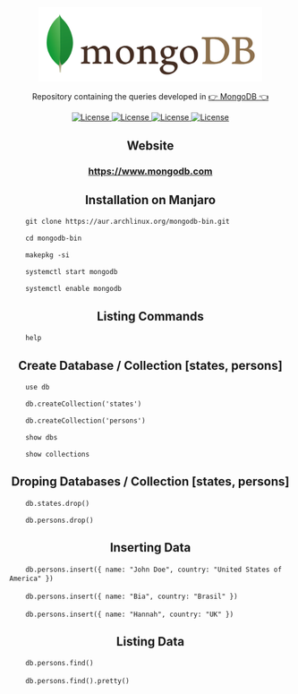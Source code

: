 <p align="center"><img src="Mongodb.png" width="400"></p>

<p align="center">Repository containing the queries developed in <a href="https://www.mongodb.com">👉 MongoDB 👈</a></p>

<p align="center">
    <a href="https://opensource.org/licenses/MIT">
        <img alt="License" src="https://img.shields.io/badge/License-MIT-yellow.svg">
    </a>
    <a href="#">
        <img alt="License" src="https://img.shields.io/github/languages/count/MagicalStrangeQuark/MongoDB">
    </a>
    <a href="#">
        <img alt="License" src="https://img.shields.io/github/last-commit/MagicalStrangeQuark/MongoDB">
    </a>
    <a href="#">
        <img alt="License" src="https://img.shields.io/github/followers/MagicalStrangeQuark?style=social">
    </a>
</p>

<h2 align="center">Website</h2>

<h3 align="center">
    <a href="https://www.mongodb.com">https://www.mongodb.com</a>
</h3>

<h2 align="center">Installation on Manjaro</h2>

```
    git clone https://aur.archlinux.org/mongodb-bin.git
```

```
    cd mongodb-bin
```

```
    makepkg -si
```

```
    systemctl start mongodb
```

```
    systemctl enable mongodb
```

<h2 align="center">Listing Commands</h2>

```
    help
```

<h2 align="center">Create Database / Collection [states, persons]</h2>

```
    use db
```

```
    db.createCollection('states')
```

```
    db.createCollection('persons')
```

```
    show dbs
```

```
    show collections
```

<h2 align="center">Droping Databases / Collection [states, persons]</h2>

```
    db.states.drop()
```

```
    db.persons.drop()
```

<h2 align="center">Inserting Data</h2>

```
    db.persons.insert({ name: "John Doe", country: "United States of America" })

    db.persons.insert({ name: "Bia", country: "Brasil" })

    db.persons.insert({ name: "Hannah", country: "UK" })
```

<h2 align="center">Listing Data</h2>

```
    db.persons.find()

    db.persons.find().pretty()
```